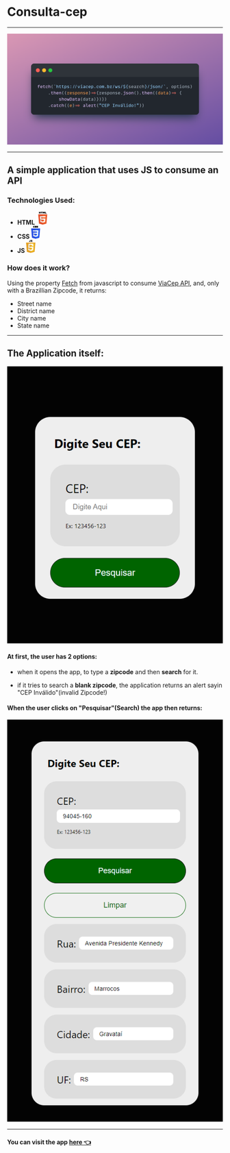 # Consulta-cep
--- 
![code snippet](assets/img/Snap.png)

---

## A simple application that uses JS to consume an API 



### Technologies Used:

- **HTML <img src="assets/img/png/html.png" width="auto" height="30">**
- **CSS <img src="assets/img/png/css.png" width="auto" height="30">**
- **JS <img src="assets/img/png/js.png" width="auto" height="30">**

### How does it work?
Using the property [Fetch](https://developer.mozilla.org/pt-BR/docs/Web/API/Fetch_API) from javascript to consume [ViaCep API](https://viacep.com.br/), and, only with a Brazillian Zipcode, it returns:

- Street name
- District name
- City name 
- State name

--- 
## The Application itself:

<p style="text-align: center"><img src="assets/img/app1.png"></p>

#### At first, the user has 2 options:

- when it opens the app, to type a **zipcode** and then **search** for it. 

- if it tries to search a **blank zipcode**, the application returns an alert sayin "CEP Inválido"(invalid Zipcode!)


#### When the user clicks on "Pesquisar"(Search) the app then returns:

<p style="text-align: center"><img src="assets/img/app2.png"></p>

---

#### You can visit the app [here 👈](https://felipeselau.github.io/consulta-cep/)
